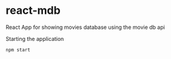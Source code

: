 # react-mdb
React App for showing movies database using the movie db api


Starting the application
```
npm start
```
